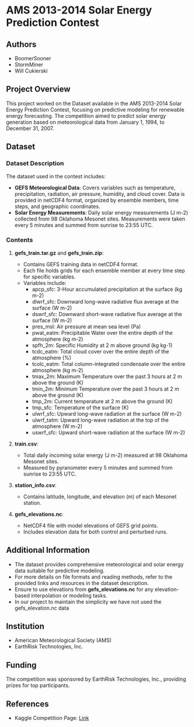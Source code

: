 # AMS 2013-2014 Solar Energy Prediction Contest

## Authors
- BoomerSooner
- StormMiner
- Will Cukierski

## Project Overview
This project worked on the Dataset available in the AMS 2013-2014 Solar Energy Prediction Contest, focusing on predictive modeling for renewable energy forecasting. The competition aimed to predict solar energy generation based on meteorological data from January 1, 1994, to December 31, 2007.

## Dataset
### Dataset Description
The dataset used in the contest includes:
- **GEFS Meteorological Data**: Covers variables such as temperature, precipitation, radiation, air pressure, humidity, and cloud cover. Data is provided in netCDF4 format, organized by ensemble members, time steps, and geographic coordinates.
- **Solar Energy Measurements**: Daily solar energy measurements (J m-2) collected from 98 Oklahoma Mesonet sites. Measurements were taken every 5 minutes and summed from sunrise to 23:55 UTC.

### Contents

1. **gefs_train.tar.gz** and **gefs_train.zip**:
   - Contains GEFS training data in netCDF4 format.
   - Each file holds grids for each ensemble member at every time step for specific variables.
   - Variables include:
     - apcp_sfc: 3-Hour accumulated precipitation at the surface (kg m-2)
     - dlwrf_sfc: Downward long-wave radiative flux average at the surface (W m-2)
     - dswrf_sfc: Downward short-wave radiative flux average at the surface (W m-2)
     - pres_msl: Air pressure at mean sea level (Pa)
     - pwat_eatm: Precipitable Water over the entire depth of the atmosphere (kg m-2)
     - spfh_2m: Specific Humidity at 2 m above ground (kg kg-1)
     - tcdc_eatm: Total cloud cover over the entire depth of the atmosphere (%)
     - tcolc_eatm: Total column-integrated condensate over the entire atmosphere (kg m-2)
     - tmax_2m: Maximum Temperature over the past 3 hours at 2 m above the ground (K)
     - tmin_2m: Minimum Temperature over the past 3 hours at 2 m above the ground (K)
     - tmp_2m: Current temperature at 2 m above the ground (K)
     - tmp_sfc: Temperature of the surface (K)
     - ulwrf_sfc: Upward long-wave radiation at the surface (W m-2)
     - ulwrf_tatm: Upward long-wave radiation at the top of the atmosphere (W m-2)
     - uswrf_sfc: Upward short-wave radiation at the surface (W m-2)

2. **train.csv**:
   - Total daily incoming solar energy (J m-2) measured at 98 Oklahoma Mesonet sites.
   - Measured by pyranometer every 5 minutes and summed from sunrise to 23:55 UTC.

3. **station_info.csv**:
   - Contains latitude, longitude, and elevation (m) of each Mesonet station.

4. **gefs_elevations.nc**:
   - NetCDF4 file with model elevations of GEFS grid points.
   - Includes elevation data for both control and perturbed runs.

## Additional Information

- The dataset provides comprehensive meteorological and solar energy data suitable for predictive modeling.
- For more details on file formats and reading methods, refer to the provided links and resources in the dataset description.
- Ensure to use elevations from **gefs_elevations.nc** for any elevation-based interpolation or modeling tasks.
- In our project to maintain the simplicity we have not used the gefs_elevation.nc data
  


## Institution
- American Meteorological Society (AMS)
- EarthRisk Technologies, Inc.

## Funding
The competition was sponsored by EarthRisk Technologies, Inc., providing prizes for top participants.

## References
- Kaggle Competition Page: [Link](https://www.kaggle.com/c/ams-2014-solar-energy-prediction-contest/overview)
